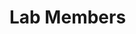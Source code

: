 # Lab Members

<!-- material/tags { scope: true, include: [Faculty] } -->

<!-- material/tags { scope: true, include: [Postdoctoral Fellow] } -->

<!-- material/tags { scope: true, include: [Software Developer] } -->

<!-- material/tags { scope: true, include: [Graduate Student] } -->

<!-- material/tags { scope: true, include: [Undergraduate Student] } -->

<!-- material/tags { scope: true, include: [Alumni/PhD Graduate] } -->
